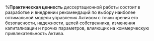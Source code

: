 %**Практическая ценность** 
диссертационной работы состоит в разработке и внедрении рекомендаций по выбору наиболее оптимальной модели управления Активом с точки зрения его безопасности, надежности, целей собственника, изменения капитализации и прочих параметров, влияющих на коммерческую привлекательность Актива.